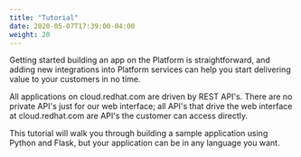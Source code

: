 ```yaml
---
title: "Tutorial"
date: 2020-05-07T17:39:00-04:00
weight: 20
---
```

Getting started building an app on the Platform is straightforward, and adding
new integrations into Platform services can help you start delivering value to
your customers in no time.

All applications on cloud.redhat.com are driven by REST API's. There are no
private API's just for our web interface; all API's that drive the web interface
at cloud.redhat.com are API's the customer can access directly.

This tutorial will walk you through building a sample application using Python
and Flask, but your application can be in any language you want.

